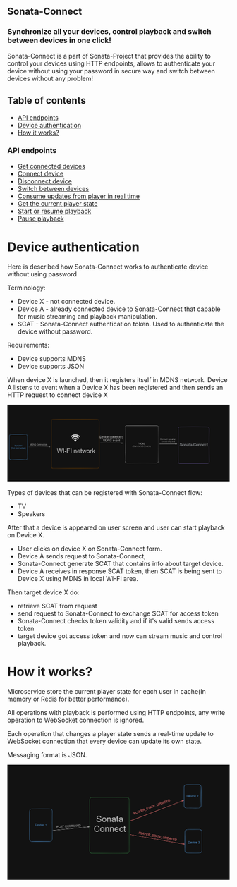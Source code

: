 ## Sonata-Connect

### Synchronize all your devices, control playback and switch between devices in one click!

Sonata-Connect is a part of Sonata-Project that provides the ability to control your devices using HTTP endpoints,
allows to authenticate your device without using your password in secure way and switch between devices without any
problem!

## Table of contents

* [API endpoints](#api-endpoints)
* [Device authentication](#device-authentication)
* [How it works?](#how-it-works)


### API endpoints

- [Get connected devices](docs/How-To-Fetch-Connected-Devices.MD)
- [Connect device](docs/How-To-Connect-Device.MD)
- [Disconnect device](docs/How-To-Disconnect-Device.MD)
- [Switch between devices](docs/How-To-Switch-Devices.MD)
- [Consume updates from player in real time](docs/How-To-Consume-Real-Time-Updates-From-The-Player.MD)
- [Get the current player state](docs/How-To-Fetch-Player-State.MD)
- [Start or resume playback](docs/How-To-Start-Playback.MD)
- [Pause playback](docs/How-To-Pause-Playback.MD)

# Device authentication

Here is described how Sonata-Connect works to authenticate device without using password

Terminology:

- Device X - not connected device.
- Device A - already connected device to Sonata-Connect that capable for music streaming and playback manipulation.
- SCAT - Sonata-Connect authentication token. Used to authenticate the device without password.

Requirements:

- Device supports MDNS
- Device supports JSON

When device X is launched, then it registers itself in MDNS network.
Device A listens to event when a Device X has been registered and then sends an HTTP request to connect device X

<img src="images/on-new-device.png" alt="image not found">

Types of devices that can be registered with Sonata-Connect flow:

- TV
- Speakers

After that a device is appeared on user screen and user can start playback on Device X.

- User clicks on device X on Sonata-Connect form. 
- Device A sends request to Sonata-Connect,
- Sonata-Connect generate SCAT that contains info about target device.
- Device A receives in response SCAT token, then SCAT is being sent to Device X using MDNS in local WI-FI area.

Then target device X do:

- retrieve SCAT from request
- send request to Sonata-Connect to exchange SCAT for access token
- Sonata-Connect checks token validity and if it's valid sends access token
- target device got access token and now can stream music and control playback.

# How it works?

Microservice store the current player state for each user in cache(In memory or Redis for better performance).

All operations with playback is performed using HTTP endpoints, any write operation to WebSocket connection is ignored.

Each operation that changes a player state sends a real-time update to WebSocket connection that every device can update its own state.

Messaging format is JSON.

<img src="images/real-time-updates.png" alt="no image">
